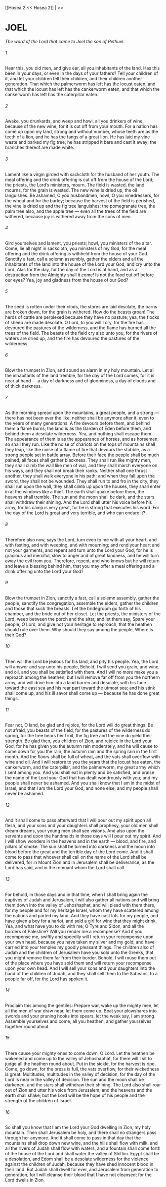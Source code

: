 [[Hosea 2|<< Hosea 2]]  |   >>

# JOEL

*The word of the Lord that came to Joel the son of Pethuel.*

###### 1
Hear this, you old men, and give ear, all you inhabitants of the land. Has this been in your days, or even in the days of your fathers? Tell your children of it, and let your children tell their children, and their children another generation. That which the palmerworm has left has the locust eaten, and that which the locust has left has the cankerworm eaten, and that which the cankerworm has left has the caterpillar eaten.

###### 2
Awake, you drunkards, and weep and howl, all you drinkers of wine, because of the new wine; for it is cut off from your mouth. For a nation has come up upon my land, strong and without number, whose teeth are as the teeth of a lion, and he has the fangs of a great lion. He has laid my vine waste and barked my fig tree; he has stripped it bare and cast it away; the branches thereof are made white.

###### 3
Lament like a virgin girded with sackcloth for the husband of her youth. The meal offering and the drink offering is cut off from the house of the Lord; the priests, the Lord’s ministers, mourn. The field is wasted, the land mourns, for the grain is wasted. The new wine is dried up, the oil languishes. Be ashamed, O you husbandmen, howl, O you vinedressers, for the wheat and for the barley; because the harvest of the field is perished, the vine is dried up and the fig tree languishes; the pomegranate tree, the palm tree also, and the apple tree — even all the trees of the field are withered, because joy is withered away from the sons of men.

###### 4
Gird yourselves and lament, you priests; howl, you ministers of the altar. Come, lie all night in sackcloth, you ministers of my God, for the meal offering and the drink offering is withheld from the house of your God. Sanctify a fast, call a solemn assembly, gather the elders and all the inhabitants of the land into the house of the Lord your God, and cry unto the Lord, Alas for the day, for the day of the Lord is at hand, and as a destruction from the Almighty shall it come! Is not the food cut off before our eyes? Yea, joy and gladness from the house of our God?

###### 5
The seed is rotten under their clods, the stores are laid desolate, the barns are broken down, for the grain is withered. How do the beasts groan! The herds of cattle are perplexed because they have no pasture; yea, the flocks of sheep are made desolate. O Lord, to you will I cry, for the fire has devoured the pastures of the wilderness, and the flame has burned all the trees of the field. The beasts of the field cry also unto you, for the rivers of waters are dried up, and the fire has devoured the pastures of the wilderness.

###### 6
Blow the trumpet in Zion, and sound an alarm in my holy mountain. Let all the inhabitants of the land tremble, for the day of the Lord comes, for it is near at hand — a day of darkness and of gloominess, a day of clouds and of thick darkness.

###### 7
As the morning spread upon the mountains, a great people, and a strong — there has not been ever the like, neither shall be anymore after it, even to the years of many generations. A fire devours before them, and behind them a flame burns; the land is as the Garden of Eden before them, and behind them a desolate wilderness. Yea, and nothing shall escape them. The appearance of them is as the appearance of horses, and as horsemen, so shall they run. Like the noise of chariots on the tops of mountains shall they leap, like the noise of a flame of fire that devours the stubble, as a strong people set in battle array. Before their face the people shall be much pained; all faces shall gather blackness. They shall run like mighty men, they shall climb the wall like men of war, and they shall march everyone on his ways, and they shall not break their ranks. Neither shall one thrust another, they shall walk everyone in his path; and when they fall upon the sword, they shall not be wounded. They shall run to and fro in the city, they shall run upon the wall, they shall climb up upon the houses, they shall enter in at the windows like a thief. The earth shall quake before them, the heavens shall tremble. The sun and the moon shall be dark, and the stars shall withdraw their shining. And the Lord shall utter his voice before his army, for his camp is very great, for he is strong that executes his word. For the day of the Lord is great and very terrible, and who can endure it?

###### 8
Therefore also now, says the Lord, turn even to me with all your heart, and with fasting, and with weeping, and with mourning; and rend your heart and not your garments, and repent and turn unto the Lord your God, for he is gracious and merciful, slow to anger and of great kindness, and he will turn away the evil from you. Therefore, repent, and who knows but he will return and leave a blessing behind him, that you may offer a meal offering and a drink offering unto the Lord your God?

###### 9
Blow the trumpet in Zion, sanctify a fast, call a solemn assembly, gather the people, sanctify the congregation, assemble the elders, gather the children and those that suck the breasts. Let the bridegroom go forth of his chamber, and the bride out of her closet. Let the priests, the ministers of the Lord, weep between the porch and the altar, and let them say, Spare your people, O Lord, and give not your heritage to reproach, that the heathen should rule over them. Why should they say among the people, Where is their God?

###### 10
Then will the Lord be jealous for his land, and pity his people. Yea, the Lord will answer and say unto his people, Behold, I will send you grain, and wine, and oil, and you shall be satisfied with them. And I will no more make you a reproach among the heathen, but I will remove far off from you the northern army, and will drive him into a land barren and desolate, with his face toward the east sea and his rear part toward the utmost sea; and his stink shall come up, and his ill savor shall come up — because he has done great things.

###### 11
Fear not, O land, be glad and rejoice, for the Lord will do great things. Be not afraid, you beasts of the field, for the pastures of the wilderness do spring, for the tree bears her fruit, the fig tree and the vine do yield their strength. Be glad then, you children of Zion, and rejoice in the Lord your God, for he has given you the autumn rain moderately, and he will cause to come down for you the rain, the autumn rain and the spring rain in the first month. And the floors shall be full of wheat, and the vats shall overflow with wine and oil. And I will restore to you the years that the locust has eaten, the cankerworm, and the caterpillar, and the palmerworm, my great army which I sent among you. And you shall eat in plenty and be satisfied, and praise the name of the Lord your God that has dealt wondrously with you; and my people shall never be ashamed. And you shall know that I am in the midst of Israel, and that I am the Lord your God, and none else; and my people shall never be ashamed.

###### 12
And it shall come to pass afterward that I will pour out my spirit upon all flesh, and your sons and your daughters shall prophesy, your old men shall dream dreams, your young men shall see visions. And also upon the servants and upon the handmaids in those days will I pour out my spirit. And I will show wonders in the heavens and in the earth — blood, and fire, and pillars of smoke. The sun shall be turned into darkness and the moon into blood before the great and the terrible day of the Lord come. And it shall come to pass that whoever shall call on the name of the Lord shall be delivered, for in Mount Zion and in Jerusalem shall be deliverance, as the Lord has said, and in the remnant whom the Lord shall call.

###### 13
For behold, in those days and in that time, when I shall bring again the captives of Judah and Jerusalem, I will also gather all nations and will bring them down into the valley of Jehoshaphat, and will plead with them there, for my people and for my heritage Israel, whom they have scattered among the nations and parted my land. And they have cast lots for my people, and have given a boy for a harlot, and sold a girl for wine that they might drink. Yea, and what have you to do with me, O Tyre and Sidon, and all the borders of Palestine? Will you render me a recompense? And if you recompense me, swiftly and speedily will I return your recompense upon your own head, because you have taken my silver and my gold, and have carried into your temples my goodly pleasant things. The children also of Judah and the children of Jerusalem have you sold unto the Greeks, that you might remove them far from their border. Behold, I will rouse them out of the place where you have sold them and will return your recompense upon your own head. And I will sell your sons and your daughters into the hand of the children of Judah, and they shall sell them to the Sabeans, to a people far off, for the Lord has spoken it.

###### 14
Proclaim this among the gentiles: Prepare war, wake up the mighty men, let all the men of war draw near, let them come up. Beat your plowshares into swords and your pruning hooks into spears, let the weak say, I am strong. Assemble yourselves and come, all you heathen, and gather yourselves together round about.

###### 15
There cause your mighty ones to come down, O Lord. Let the heathen be wakened and come up to the valley of Jehoshaphat, for there will I sit to judge all the heathen round about. Put in the sickle, for the harvest is ripe. Come, go down, for the press is full, the vats overflow, for their wickedness is great. Multitudes, multitudes in the valley of decision, for the day of the Lord is near in the valley of decision. The sun and the moon shall be darkened, and the stars shall withdraw their shining. The Lord also shall roar out of Zion and utter his voice from Jerusalem, and the heavens and the earth shall shake; but the Lord will be the hope of his people and the strength of the children of Israel.

###### 16
So shall you know that I am the Lord your God dwelling in Zion, my holy mountain. Then shall Jerusalem be holy, and there shall no strangers pass through her anymore. And it shall come to pass in that day that the mountains shall drop down new wine, and the hills shall flow with milk, and all the rivers of Judah shall flow with waters, and a fountain shall come forth of the house of the Lord and shall water the valley of Shittim. Egypt shall be a desolation, and Edom shall be a desolate wilderness for the violence against the children of Judah, because they have shed innocent blood in their land. But Judah shall dwell for ever, and Jerusalem from generation to generation, for I will cleanse their blood that I have not cleansed; for the Lord dwells in Zion.